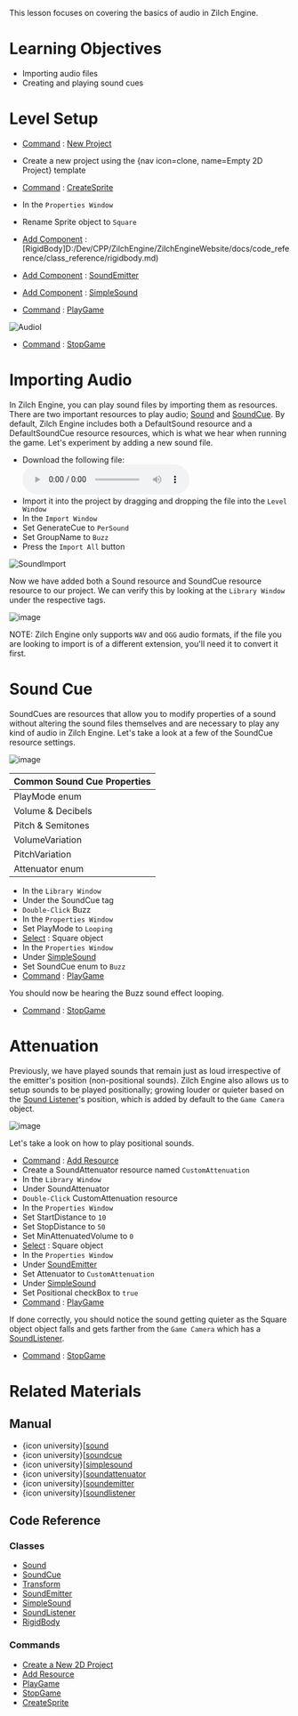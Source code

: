This lesson focuses on covering the basics of audio in Zilch Engine.

 # Learning Objectives

- Importing audio files
- Creating and playing sound cues

 # Level Setup

- [Command](../../zilchmanual/editor/editorcommands/commands.md) : [New Project](../../../code_reference/command_reference.md#newproject)
 - Create a new project using the {nav icon=clone, name=Empty 2D Project} template
- [Command](../../zilchmanual/editor/editorcommands/commands.md) : [CreateSprite](../../../code_reference/command_reference.md#createsprite)
- In the `Properties Window`
 - Rename Sprite object to `Square`
 - [Add Component](../../zilchmanual/editor/addremovecomponent/) : [RigidBody]D:/Dev/CPP/ZilchEngine/ZilchEngineWebsite/docs/code_reference/class_reference/rigidbody.md)
 - [Add Component](../../zilchmanual/editor/addremovecomponent.md) : [SoundEmitter](../../../code_reference/class_reference/soundemitter.md)
 - [Add Component](../../zilchmanual/editor/addremovecomponent.md) : [SimpleSound](../../../code_reference/class_reference/simplesound.md)

- [Command](../../zilchmanual/editor/editorcommands/commands.md) : [PlayGame](../../../code_reference/command_reference.md#playgame)



![AudioI](https://raw.githubusercontent.com/ZilchEngine/ZilchFiles/master/doc_files/46662.gif)


- [Command](../../zilchmanual/editor/editorcommands/commands.md) : [StopGame](../../../code_reference/command_reference.md#stopgame)

 # Importing Audio

In Zilch Engine, you can play sound files by importing them as resources. There are two important resources to play audio; [Sound](../../../code_reference/class_reference/sound.md) and [SoundCue](../../../code_reference/class_reference/soundcue.md). By default, Zilch Engine includes both a DefaultSound resource and a DefaultSoundCue resource resources, which is what we hear when running the game. Let's experiment by adding a new sound file.

- Download the following file:
 ![Buzz](https://raw.githubusercontent.com/ZilchEngine/ZilchFiles/master/doc_files/46672.wav)
- Import it into the project by dragging and dropping the file into the `Level Window`
- In the `Import Window`
 - Set GenerateCue  to `PerSound`
 - Set GroupName  to `Buzz`
 - Press the `Import All` button



![SoundImport](https://raw.githubusercontent.com/ZilchEngine/ZilchFiles/master/doc_files/46996.gif)


Now we have added both a Sound resource and SoundCue resource resource to our project. We can verify this by looking at the `Library Window` under the respective tags.



![image](https://raw.githubusercontent.com/ZilchEngine/ZilchFiles/master/doc_files/88672.png)


NOTE: Zilch Engine only supports `WAV` and `OGG` audio formats, if the file you are looking to import is of a different extension, you'll need it to convert it first.

 # Sound Cue

SoundCues are resources that allow you to modify properties of a sound without altering the sound files themselves and are necessary to play any kind of audio in Zilch Engine. Let's take a look at a few of the SoundCue resource settings.



![image](https://raw.githubusercontent.com/ZilchEngine/ZilchFiles/master/doc_files/47005.png)


| Common Sound Cue Properties |
|------|
| PlayMode enum | Whether the sound should a [Single](../../../code_reference/enum_reference.md#soundplaymode) time or [loop](../../../code_reference/enum_reference.md#soundplaymode) on completion |
| Volume  & Decibels  | How quiet or loud the sound should be played |
| Pitch  & Semitones  | How high or low pitched the sound should be played |
| VolumeVariation  | Added random volume variation within the given range when sound is played |
| PitchVariation  | Added random pitch variation within the given range when sound is played |
| Attenuator enum | The resource that defines how the sound behaves based on distance from the origin |

- In the `Library Window`
 - Under the SoundCue  tag
  - `Double-Click` Buzz 
- In the `Properties Window`
 - Set PlayMode  to `Looping`
- [Select](../../zilchmanual/editor/editorcommands/selectobject.md) : Square object
- In the `Properties Window`
 - Under [SimpleSound](../../../code_reference/class_reference/simplesound.md)
  - Set SoundCue enum to `Buzz`
- [Command](../../zilchmanual/editor/editorcommands/commands.md) : [PlayGame](../../../code_reference/command_reference.md#playgame)

You should now be hearing the Buzz  sound effect looping.

- [Command](../../zilchmanual/editor/editorcommands/commands.md) : [StopGame](../../../code_reference/command_reference.md#stopgame)

 # Attenuation

Previously, we have played sounds that remain just as loud irrespective of the emitter's position (non-positional sounds). Zilch Engine also allows us to setup sounds to be played positionally; growing louder or quieter based on the [Sound Listener](../../zilchmanual/audio/soundlistener.md)'s position, which is added by default to the `Game Camera` object.



![image](https://raw.githubusercontent.com/ZilchEngine/ZilchFiles/master/doc_files/88634.png)


Let's take a look on how to play positional sounds.

- [Command](../../zilchmanual/editor/editorcommands/commands.md) : 
 [Add Resource](../../zilchmanual/editor/editorcommands/resourceadding.md)
 - Create a SoundAttenuator resource named `CustomAttenuation`
- In the `Library Window`
 - Under SoundAttenuator 
  - `Double-Click` CustomAttenuation resource
- In the `Properties Window`
 - Set StartDistance  to `10`
 - Set StopDistance  to `50`
 - Set MinAttenuatedVolume  to `0`
- [Select](../../zilchmanual/editor/editorcommands/selectobject.md) : Square object
- In the `Properties Window`
 - Under [SoundEmitter](../../../code_reference/class_reference/soundemitter.md)
  - Set Attenuator  to `CustomAttenuation`
 - Under [SimpleSound](../../../code_reference/class_reference/simplesound.md)
  - Set Positional checkBox to `true`
- [Command](../../zilchmanual/editor/editorcommands/commands.md) : [PlayGame](../../../code_reference/command_reference.md#playgame)

If done correctly, you should notice the sound getting quieter as the Square object object falls and gets farther from the `Game Camera` which has a [SoundListener](../../zilchmanual/audio/soundlistener.md).

- [Command](../../zilchmanual/editor/editorcommands/commands.md) : [StopGame](../../../code_reference/command_reference.md#stopgame)

 # Related Materials

 ## Manual
- {icon university}[[sound](../../zilchmanual/audio/sound.md)
- {icon university}[[soundcue](../../zilchmanual/audio/soundcue.md)
- {icon university}[[simplesound](../../zilchmanual/audio/simplesound.md)
- {icon university}[[soundattenuator](../../zilchmanual/audio/soundattenuator.md)
- {icon university}[[soundemitter](../../zilchmanual/audio/soundemitter.md)
- {icon university}[[soundlistener](../../zilchmanual/audio/soundlistener.md)

 ## Code Reference
 ### Classes
- [Sound](../../../code_reference/class_reference/sound.md)
- [SoundCue](../../../code_reference/class_reference/soundcue.md)
- [Transform](../../../code_reference/class_reference/transform.md)
- [SoundEmitter](../../../code_reference/class_reference/soundemitter.md)
- [SimpleSound](../../../code_reference/class_reference/simplesound.md)
- [SoundListener](../../../code_reference/class_reference/soundlistener.md)
- [RigidBody](../../../code_reference/class_reference/rigidbody.md)

 ### Commands
- [Create a New 2D Project](../../../code_reference/command_reference.md#newproject)
- [Add Resource](../../../code_reference/command_reference.md#add)
- [PlayGame](../../../code_reference/command_reference.md#playgame)
- [StopGame](../../../code_reference/command_reference.md#stopgame)
- [CreateSprite](../../../code_reference/command_reference.md#createsprite) 

 